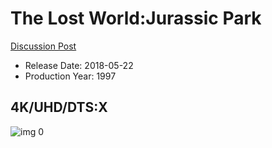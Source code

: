# The Lost World:Jurassic Park

[Discussion Post](https://www.avsforum.com/threads/bass-eq-for-filtered-movies.2995212/post-56894508)

* Release Date: 2018-05-22
* Production Year: 1997

## 4K/UHD/DTS:X

![img 0](https://i.imgur.com/fKiTH6j.jpg)

